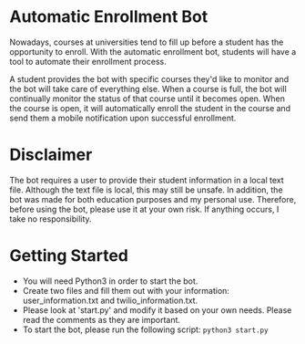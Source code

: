 # Automatic Enrollment Bot
Nowadays, courses at universities tend to fill up before a student has the opportunity to enroll. With the automatic enrollment bot, students will have a tool to automate their enrollment process.

A student provides the bot with specific courses they'd like to monitor and the bot will take care of everything else. When a course is full, the bot will continually monitor the status of that course until it becomes open. When the course is open, it will automatically enroll the student in the course and send them a mobile notification upon successful enrollment.

# Disclaimer
The bot requires a user to provide their student information in a local text file. Although the text file is local, this may still be unsafe. In addition, the bot was made for both education purposes and my personal use. Therefore, before using the bot, please use it at your own risk. If anything occurs, I take no responsibility.

# Getting Started
- You will need Python3 in order to start the bot.
- Create two files and fill them out with your information: user_information.txt and twilio_information.txt.
- Please look at 'start.py' and modify it based on your own needs. Please read the comments as they are important.
- To start the bot, please run the following script: `python3 start.py`